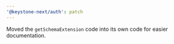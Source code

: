 ```yaml
---
'@keystone-next/auth': patch
---
```


Moved the `getSchemaExtension` code into its own code for easier documentation.
